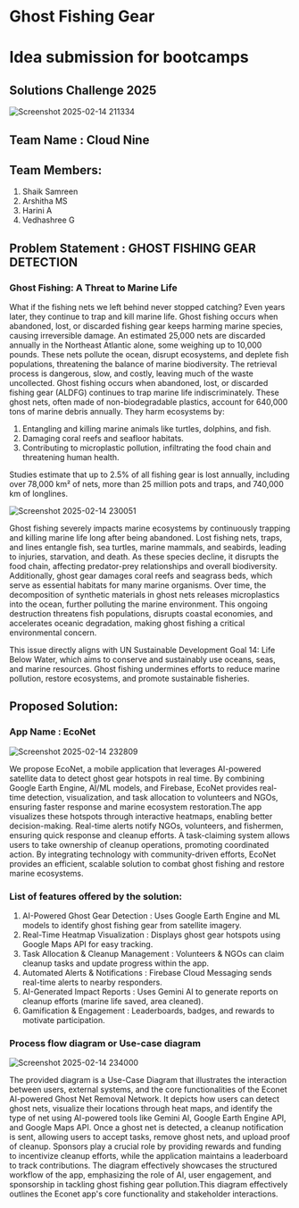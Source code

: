 # Ghost Fishing Gear
# Idea submission for bootcamps
## Solutions Challenge 2025
![Screenshot 2025-02-14 211334](https://github.com/user-attachments/assets/90dbfd2d-de1f-49a3-ad7d-1e7ef0b0b21d)

## Team Name : Cloud Nine
## Team Members:
1. Shaik Samreen
2. Arshitha MS
3. Harini A 
4. Vedhashree G

## Problem Statement : GHOST FISHING GEAR DETECTION​
### Ghost Fishing: A Threat to Marine Life​
What if the fishing nets we left behind never stopped catching? Even years later, they continue to trap and kill marine life. Ghost fishing occurs when abandoned, lost, or discarded fishing gear keeps harming marine species, causing irreversible damage. An estimated 25,000 nets are discarded annually in the Northeast Atlantic alone, some weighing up to 10,000 pounds. These nets pollute the ocean, disrupt ecosystems, and deplete fish populations, threatening the balance of marine biodiversity. The retrieval process is dangerous, slow, and costly, leaving much of the waste uncollected.​
Ghost fishing occurs when abandoned, lost, or discarded fishing gear (ALDFG) continues to trap marine life indiscriminately. These ghost nets, often made of non-biodegradable plastics, account for 640,000 tons of marine debris annually. They harm ecosystems by:

1. Entangling and killing marine animals like turtles, dolphins, and fish.
2. Damaging coral reefs and seafloor habitats.
3. Contributing to microplastic pollution, infiltrating the food chain and threatening human health.

Studies estimate that up to 2.5% of all fishing gear is lost annually, including over 78,000 km² of nets, more than 25 million pots and traps, and 740,000 km of longlines.

![Screenshot 2025-02-14 230051](https://github.com/user-attachments/assets/64066b29-aa63-4722-b739-cd0468873eb6)

Ghost fishing severely impacts marine ecosystems by continuously trapping and killing marine life long after being abandoned. Lost fishing nets, traps, and lines entangle fish, sea turtles, marine mammals, and seabirds, leading to injuries, starvation, and death. As these species decline, it disrupts the food chain, affecting predator-prey relationships and overall biodiversity. Additionally, ghost gear damages coral reefs and seagrass beds, which serve as essential habitats for many marine organisms. Over time, the decomposition of synthetic materials in ghost nets releases microplastics into the ocean, further polluting the marine environment. This ongoing destruction threatens fish populations, disrupts coastal economies, and accelerates oceanic degradation, making ghost fishing a critical environmental concern.

This issue directly aligns with UN Sustainable Development Goal 14: Life Below Water, which aims to conserve and sustainably use oceans, seas, and marine resources. Ghost fishing undermines efforts to reduce marine pollution, restore ecosystems, and promote sustainable fisheries.

## Proposed Solution:
### App Name : EcoNet
![Screenshot 2025-02-14 232809](https://github.com/user-attachments/assets/846a99bb-7dbc-43f3-ae38-b41783f387ce)

We propose EcoNet, a mobile application that leverages AI-powered satellite data to detect ghost gear hotspots in real time. By combining Google Earth Engine, AI/ML models, and Firebase, EcoNet provides real-time detection, visualization, and task allocation to volunteers and NGOs, ensuring faster response and marine ecosystem restoration.​The app visualizes these hotspots through interactive heatmaps, enabling better decision-making. Real-time alerts notify NGOs, volunteers, and fishermen, ensuring quick response and cleanup efforts. A task-claiming system allows users to take ownership of cleanup operations, promoting coordinated action. By integrating technology with community-driven efforts, EcoNet provides an efficient, scalable solution to combat ghost fishing and restore marine ecosystems.​

### List of features offered by the solution​:

1. AI-Powered Ghost Gear Detection : Uses Google Earth Engine and ML models to identify ghost fishing gear from satellite imagery.​
3. Real-Time Heatmap Visualization : Displays ghost gear hotspots using Google Maps API for easy tracking.​
4. Task Allocation & Cleanup Management : Volunteers & NGOs can claim cleanup tasks and update progress within the app.​
5. Automated Alerts & Notifications : Firebase Cloud Messaging sends real-time alerts to nearby responders.​
6. AI-Generated Impact Reports : Uses Gemini AI to generate reports on cleanup efforts (marine life saved, area cleaned).​
7. Gamification & Engagement : Leaderboards, badges, and rewards to motivate participation.​

### Process flow diagram or Use-case diagram
![Screenshot 2025-02-14 234000](https://github.com/user-attachments/assets/bc0806d0-483c-4ca3-9667-0a08bd745b19)

The provided diagram is a Use-Case Diagram that illustrates the interaction between users, external systems, and the core functionalities of the Econet AI-powered Ghost Net Removal Network. It depicts how users can detect ghost nets, visualize their locations through heat maps, and identify the type of net using AI-powered tools like Gemini AI, Google Earth Engine API, and Google Maps API. Once a ghost net is detected, a cleanup notification is sent, allowing users to accept tasks, remove ghost nets, and upload proof of cleanup. Sponsors play a crucial role by providing rewards and funding to incentivize cleanup efforts, while the application maintains a leaderboard to track contributions. The diagram effectively showcases the structured workflow of the app, emphasizing the role of AI, user engagement, and sponsorship in tackling ghost fishing gear pollution.This diagram effectively outlines the Econet app's core functionality and stakeholder interactions.
